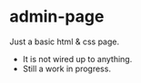 # admin-page
Just a basic html &amp; css page. 
- It is not wired up to anything.
- Still a work in progress.
